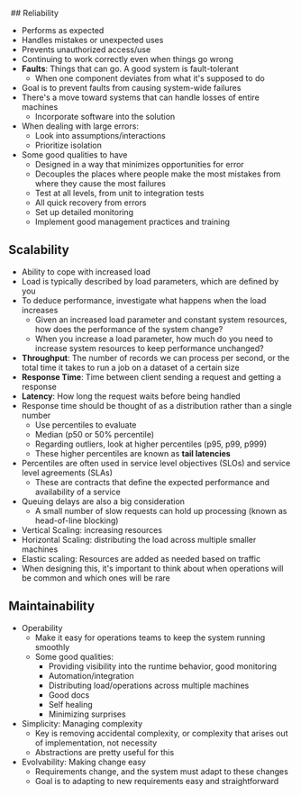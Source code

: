  ## Reliability
- Performs as expected
- Handles mistakes or unexpected uses
- Prevents unauthorized access/use
- Continuing to work correctly even when things go wrong
- **Faults**: Things that can go. A good system is fault-tolerant
	- When one component deviates from what it's supposed to do
- Goal is to prevent faults from causing system-wide failures
- There's a move toward systems that can handle losses of entire machines
	- Incorporate software into the solution
- When dealing with large errors:
	- Look into assumptions/interactions
	- Prioritize isolation
- Some good qualities to have
	- Designed in a way that minimizes opportunities for error
	- Decouples the places where people make the most mistakes from where they cause the most failures
	- Test at all levels, from unit to integration tests
	- All quick recovery from errors
	- Set up detailed monitoring
	- Implement good management practices and training

## Scalability
- Ability to cope with increased load
- Load is typically described by load parameters, which are defined by you
- To deduce performance, investigate what happens when the load increases
	- Given an increased load parameter and constant system resources, how does the performance of the system change?
	- When you increase a load parameter, how much do you need to increase system resources to keep performance unchanged?
- **Throughput**: The number of records we can process per second, or the total time it takes to run a job on a dataset of a certain size
- **Response Time**: Time between client sending a request and getting a response
- **Latency**: How long the request waits before being handled
- Response time should be thought of as a distribution rather than a single number
	- Use percentiles to evaluate
	- Median (p50 or 50% percentile)
	- Regarding outliers, look at higher percentiles (p95, p99, p999)
	- These higher percentiles are known as **tail latencies**
- Percentiles are often used in service level objectives (SLOs) and service level agreements (SLAs)
	- These are contracts that define the expected performance and availability of a service
- Queuing delays are also a big consideration
	- A small number of slow requests can hold up processing (known as head-of-line blocking)
- Vertical Scaling: increasing resources
- Horizontal Scaling: distributing the load across multiple smaller machines
- Elastic scaling: Resources are added as needed based on traffic
- When designing this, it's important to think about when operations will be common and which ones will be rare

## Maintainability 
- Operability
	- Make it easy for operations teams to keep the system running smoothly
	- Some good qualities:
		- Providing visibility into the runtime behavior, good monitoring
		- Automation/integration
		- Distributing load/operations across multiple machines
		- Good docs
		- Self healing
		- Minimizing surprises
- Simplicity: Managing complexity
	- Key is removing accidental complexity, or complexity that arises out of implementation, not necessity 
	- Abstractions are pretty useful for this
- Evolvability: Making change easy
	- Requirements change, and the system must adapt to these changes
	- Goal is to adapting to new requirements easy and straightforward

